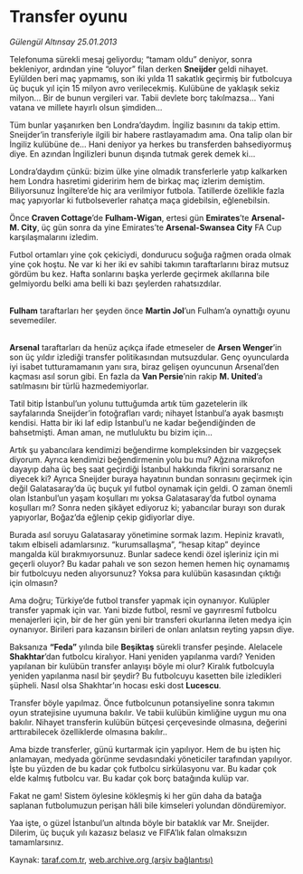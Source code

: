 # Transfer oyunu

*Gülengül Altınsay 25.01.2013*

<div class="yazi"><p>Telefonuma sürekli mesaj geliyordu; “tamam oldu” deniyor, sonra bekleniyor, ardından yine “oluyor” filan derken <b>Sneijder</b> geldi nihayet. Eylülden beri maç yapmamış, son iki yılda 11 sakatlık geçirmiş bir futbolcuya üç buçuk yıl için 15 milyon avro verilecekmiş. Kulübüne de yaklaşık sekiz milyon... Bir de bunun vergileri var. Tabii devlete borç takılmazsa... Yani vatana ve millete hayırlı olsun şimdiden...</p>
<p>Tüm bunlar yaşanırken ben Londra’daydım. İngiliz basınını da takip ettim. Sneijder’in transferiyle ilgili bir habere rastlayamadım ama. Ona talip olan bir İngiliz kulübüne de... Hani deniyor ya herkes bu transferden bahsediyormuş diye. En azından İngilizleri bunun dışında tutmak gerek demek ki...</p>
<p>Londra’daydım çünkü: bizim ülke yine olmadık transferlerle yatıp kalkarken hem Londra hasretimi gideririm hem de birkaç maç izlerim demiştim. Biliyorsunuz İngiltere’de hiç ara verilmiyor futbola. Tatillerde özellikle fazla maç yapıyorlar ki futbolseverler rahatça maça gidebilsin, eğlenebilsin.</p>
<p>Önce <b>Craven Cottage</b>’de <b>Fulham-Wigan</b>, ertesi gün <b>Emirates</b>’te <b>Arsenal-M. City</b>, üç gün sonra da yine Emirates’te <b>Arsenal-Swansea City</b> FA Cup karşılaşmalarını izledim.</p>
<p>Futbol ortamları yine çok çekiciydi, dondurucu soğuğa rağmen orada olmak yine çok hoştu. Ne var ki her iki ev sahibi takımın taraftarlarını biraz mutsuz gördüm bu kez. Hafta sonlarını başka yerlerde geçirmek akıllarına bile gelmiyordu belki ama belli ki bazı şeylerden rahatsızdılar.</p>
<p><b><br/>Fulham</b> taraftarları her şeyden önce <b>Martin Jol</b>’un Fulham’a oynattığı oyunu sevemediler.</p>
<p><b><br/>Arsenal</b> taraftarları da henüz açıkça ifade etmeseler de <b>Arsen Wenger</b>’in son üç yıldır izlediği transfer politikasından mutsuzdular. Genç oyuncularda iyi isabet tutturamamanın yanı sıra, biraz gelişen oyuncunun Arsenal’den kaçması asıl sorun gibi. En fazla da <b>Van Persie</b>’nin rakip <b>M. United</b>’a satılmasını bir türlü hazmedemiyorlar.</p>
<p>Tatil bitip İstanbul’un yolunu tuttuğumda artık tüm gazetelerin ilk sayfalarında Sneijder’in fotoğrafları vardı; nihayet İstanbul’a ayak basmıştı kendisi. Hatta bir iki laf edip İstanbul’u ne kadar beğendiğinden de bahsetmişti. Aman aman, ne mutluluktu bu bizim için...</p>
<p>Artık şu yabancılara kendimizi beğendirme kompleksinden bir vazgeçsek diyorum. Ayrıca kendimizi beğendirmenin yolu bu mu? Ağzına mikrofon dayayıp daha üç beş saat geçirdiği İstanbul hakkında fikrini sorarsanız ne diyecek ki? Ayrıca Sneijder buraya hayatının bundan sonrasını geçirmek için değil Galatasaray’da üç buçuk yıl futbol oynamak için geldi. O zaman önemli olan İstanbul’un yaşam koşulları mı yoksa Galatasaray’da futbol oynama koşulları mı? Sonra neden şikâyet ediyoruz ki; yabancılar burayı son durak yapıyorlar, Boğaz’da eğlenip çekip gidiyorlar diye.</p>
<p>Burada asıl soruyu Galatasaray yönetimine sormak lazım. Hepiniz kravatlı, takım elbiseli adamlarsınız. “kurumsallaşma”, “hesap kitap” deyince mangalda kül bırakmıyorsunuz. Bunlar sadece kendi özel işleriniz için mi geçerli oluyor? Bu kadar pahalı ve son sezon hemen hemen hiç oynamamış bir futbolcuyu neden alıyorsunuz? Yoksa para kulübün kasasından çıktığı için olmasın?</p>
<p>Ama doğru; Türkiye’de futbol transfer yapmak için oynanıyor. Kulüpler transfer yapmak için var. Yani bizde futbol, resmî ve gayrıresmî futbolcu menajerleri için, bir de her gün yeni bir transferi okurlarına ileten medya için oynanıyor. Birileri para kazansın birileri de onları anlatsın reyting yapsın diye.</p>
<p>Baksanıza <b>“Feda”</b> yılında bile <b>Beşiktaş</b> sürekli transfer peşinde. Alelacele <b>Shakhtar</b>’dan futbolcu kiralıyor. Hani yeniden yapılanma vardı? Yeniden yapılanan bir kulübün transfer anlayışı böyle mi olur? Kiralık futbolcuyla yeniden yapılanma nasıl bir şeydir? Bu futbolcuyu kasetten bile izledikleri şüpheli. Nasıl olsa Shakhtar’ın hocası eski dost <b>Lucescu</b>.</p>
<p>Transfer böyle yapılmaz. Önce futbolcunun potansiyeline sonra takımın oyun stratejisine uyumuna bakılır. Ve tabii kulübün kimliğine uygun mu ona bakılır. Nihayet transferin kulübün bütçesi çerçevesinde olmasına, değerini arttırabilecek özelliklerde olmasına bakılır..</p>
<p>Ama bizde transferler, günü kurtarmak için yapılıyor. Hem de bu işten hiç anlamayan, medyada görünme sevdasındaki yöneticiler tarafından yapılıyor. İşte bu yüzden de bu kadar çok futbolcu sirkülasyonu var. Bu kadar çok elde kalmış futbolcu var. Bu kadar çok borç batağında kulüp var.</p>
<p>Fakat ne gam! Sistem öylesine kökleşmiş ki her gün daha da batağa saplanan futbolumuzun perişan hâli bile kimseleri yolundan döndüremiyor.</p>
<p>Yaa işte, o güzel İstanbul’un altında böyle bir bataklık var Mr. Sneijder. Dilerim, üç buçuk yılı kazasız belasız ve FIFA’lık falan olmaksızın tamamlarsınız.</p>
</div>

Kaynak: [taraf.com.tr](http://www.taraf.com.tr/gulengul-altinsay/makale-transfer-oyunu.htm), [web.archive.org (arşiv bağlantısı)](http://web.archive.org/web/20131107152419/http://www.taraf.com.tr/gulengul-altinsay/makale-transfer-oyunu.htm)
